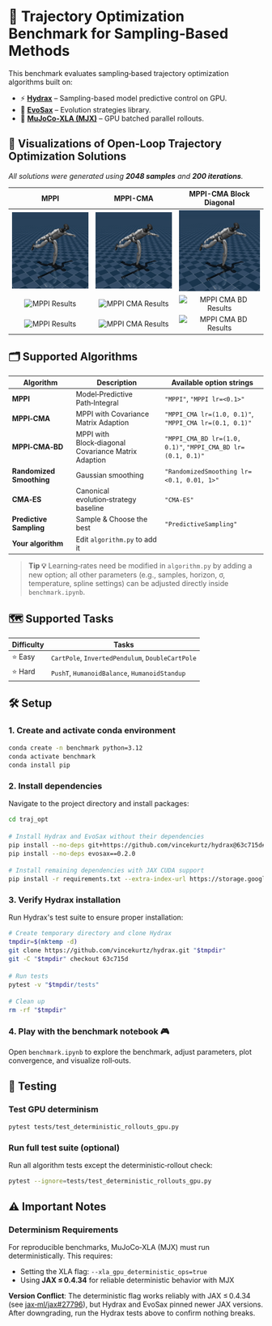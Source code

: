 # 🚀 Trajectory Optimization Benchmark for Sampling‑Based Methods

This benchmark evaluates sampling‑based trajectory optimization algorithms built on:

- ⚡ [**Hydrax**](https://github.com/vincekurtz/hydrax) – Sampling-based model predictive control on GPU.
- 🧬 [**EvoSax**](https://github.com/RobertTLange/evosax) – Evolution strategies library.
- 🤖 [**MuJoCo‑XLA (MJX)**](https://github.com/google-deepmind/mujoco/tree/main/mjx) – GPU batched parallel rollouts.

## 🎥 Visualizations of Open‑Loop Trajectory Optimization Solutions

*All solutions were generated using ****2048 samples**** and ****200 iterations****.*

| MPPI | MPPI-CMA | MPPI-CMA Block Diagonal |
|:----:|:-------------:|:------------------:|
| ![MPPI Results](figures/HumanoidMocap/MPPI.gif) | ![MPPI CMA Results](figures/HumanoidMocap/MPPI_CMA%20lr%3D%281.0%2C%200.1%29.gif) | ![MPPI CMA BD Results](figures/HumanoidMocap/MPPI_CMA_BD%20lr%3D%281.0%2C%200.1%29.gif) |
| ![MPPI Results](figures/PushTUnconstrained/MPPI.gif) | ![MPPI CMA Results](figures/PushTUnconstrained/MPPI_CMA%20lr%3D%281.0%2C%200.1%29.gif) | ![MPPI CMA BD Results](figures/PushTUnconstrained/MPPI_CMA_BD%20lr%3D%281.0%2C%200.1%29.gif) |
| ![MPPI Results](figures/CartPoleUnconstrained/MPPI.gif) | ![MPPI CMA Results](figures/CartPoleUnconstrained/MPPI_CMA%20lr%3D%281.0%2C%200.1%29.gif) | ![MPPI CMA BD Results](figures/CartPoleUnconstrained/MPPI_CMA_BD%20lr%3D%281.0%2C%200.1%29.gif) |


## 🗂️ Supported Algorithms

| Algorithm                | Description                                         | Available option strings                                     |
| ------------------------ | --------------------------------------------------- | ------------------------------------------------------------ |
| **MPPI**                 | Model‑Predictive Path‑Integral                      | `"MPPI"`, `"MPPI lr=<0.1>"`                                  |
| **MPPI‑CMA**             | MPPI with Covariance Matrix Adaption                | `"MPPI_CMA lr=(1.0, 0.1)"`, `"MPPI_CMA lr=(0.1, 0.1)"`       |
| **MPPI‑CMA‑BD**          | MPPI with Block‑diagonal Covariance Matrix Adaption | `"MPPI_CMA_BD lr=(1.0, 0.1)"`, `"MPPI_CMA_BD lr=(0.1, 0.1)"` |
| **Randomized Smoothing** | Gaussian smoothing                                  | `"RandomizedSmoothing lr=<0.1, 0.01, 1>"`                    |
| **CMA‑ES**               | Canonical evolution‑strategy baseline               | `"CMA-ES"`                                                   |
| **Predictive Sampling**  | Sample & Choose the best                            | `"PredictiveSampling"`                                       |
| **Your algorithm**       | Edit `algorithm.py` to add it                       |                                                              |

> **Tip 💡** Learning‑rates need be modified in `algorithm.py` by adding a new option; all other parameters (e.g., samples, horizon, σ, temperature, spline settings) can be adjusted directly inside `benchmark.ipynb`.

## 🗺️ Supported Tasks

| Difficulty | Tasks                                            |
| ---------- | ------------------------------------------------ |
| ⭐ Easy     | `CartPole`, `InvertedPendulum`, `DoubleCartPole` |
| ⭐ Hard     | `PushT`, `HumanoidBalance`, `HumanoidStandup`                   |

## 🛠️ Setup

### 1. Create and activate conda environment

```bash
conda create -n benchmark python=3.12
conda activate benchmark
conda install pip
```

### 2. Install dependencies

Navigate to the project directory and install packages:

```bash
cd traj_opt

# Install Hydrax and EvoSax without their dependencies
pip install --no-deps git+https://github.com/vincekurtz/hydrax@63c715d#egg=hydrax
pip install --no-deps evosax==0.2.0

# Install remaining dependencies with JAX CUDA support
pip install -r requirements.txt --extra-index-url https://storage.googleapis.com/jax_releases/jax_cuda_releases.html
```

### 3. Verify Hydrax installation

Run Hydrax's test suite to ensure proper installation:

```bash
# Create temporary directory and clone Hydrax
tmpdir=$(mktemp -d)
git clone https://github.com/vincekurtz/hydrax.git "$tmpdir"
git -C "$tmpdir" checkout 63c715d

# Run tests
pytest -v "$tmpdir/tests"

# Clean up
rm -rf "$tmpdir"
```

### 4. Play with the benchmark notebook 🎮

Open `benchmark.ipynb` to explore the benchmark, adjust parameters, plot convergence, and visualize roll‑outs.

## 🧪 Testing

### Test GPU determinism

```bash
pytest tests/test_deterministic_rollouts_gpu.py
```

### Run full test suite (optional)

Run all algorithm tests except the deterministic‑rollout check:

```bash
pytest --ignore=tests/test_deterministic_rollouts_gpu.py
```

## ⚠️ Important Notes

### Determinism Requirements

For reproducible benchmarks, MuJoCo‑XLA (MJX) must run deterministically. This requires:

- Setting the XLA flag: `--xla_gpu_deterministic_ops=true`
- Using **JAX ≤ 0.4.34** for reliable deterministic behavior with MJX

**Version Conflict**: The deterministic flag works reliably with JAX ≤ 0.4.34 (see [jax‑ml/jax#27796](https://github.com/jax-ml/jax/issues/27796)), but Hydrax and EvoSax pinned newer JAX versions. After downgrading, run the Hydrax tests above to confirm nothing breaks.
